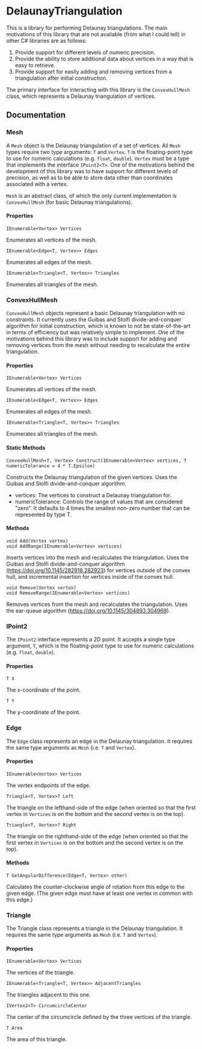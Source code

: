 # DelaunayTriangulation
This is a library for performing Delaunay triangulations. The main motivations of this library that are not available (from what I could tell) in other C# libraries are as follows:
1. Provide support for different levels of numeric precision.
2. Provide the ability to store additional data about vertices in a way that is easy to retrieve.
3. Provide support for easily adding and removing vertices from a triangulation after initial construction.

The primary interface for interacting with this library is the `ConvexHullMesh` class, which represents a Delaunay triangulation of vertices.

## Documentation
### Mesh
A `Mesh` object is the Delaunay triangulation of a set of vertices. All `Mesh` types require two type arguments: `T` and `Vertex`. `T` is the floating-point type to use for numeric calculations (e.g. `float`, `double`). `Vertex` must be a type that implements the interface `IPoint2<T>`. One of the motivations behind the development of this library was to have support for different levels of precision, as well as to be able to store data other than coordinates associated with a vertex.

`Mesh` is an abstract class, of which the only current implementation is `ConvexHullMesh` (for basic Delaunay triangulations).

#### Properties
    IEnumerable<Vertex> Vertices

Enumerates all vertices of the mesh.

    IEnumerable<Edge<T, Vertex>> Edges

Enumerates all edges of the mesh.

    IEnumerable<Triangle<T, Vertex>> Triangles

Enumerates all triangles of the mesh.

### ConvexHullMesh
`ConvexHullMesh` objects represent a basic Delaunay triangulation with no constraints. It currently uses the Guibas and Stolfi divide-and-conquer algorithm for initial construction, which is known to not be state-of-the-art in terms of efficiency but was relatively simple to implement. One of the motivations behind this library was to include support for adding and removing vertices from the mesh without needing to recalculate the entire triangulation.

#### Properties
    IEnumerable<Vertex> Vertices

Enumerates all vertices of the mesh.

    IEnumerable<Edge<T, Vertex>> Edges

Enumerates all edges of the mesh.

    IEnumerable<Triangle<T, Vertex>> Triangles

Enumerates all triangles of the mesh.

#### Static Methods
    ConvexHullMesh<T, Vertex> Construct(IEnumerable<Vertex> vertices, T numericTolerance = 4 * T.Epsilon)

Constructs the Delaunay triangulation of the given vertices. Uses the Guibas and Stolfi divide-and-conquer algorithm.
* vertices: The vertices to construct a Delaunay triangulation for.
* numericTolerance: Controls the range of values that are considered "zero". It defaults to 4 times the smallest non-zero number that can be represented by type T.

#### Methods
    void Add(Vertex vertex)
    void AddRange(IEnumerable<Vertex> vertices)

Inserts vertices into the mesh and recalculates the triangulation. Uses the Guibas and Stolfi divide-and-conquer algorithm (https://doi.org/10.1145/282918.282923) for vertices outside of the convex hull, and incremental insertion for vertices inside of the convex hull.

    void Remove(Vertex vertex)
    void RemoveRange(IEnumerable<Vertex> vertices)

Removes vertices from the mesh and recalculates the triangulation. Uses the ear-queue algorithm (https://doi.org/10.1145/304893.304969).

### IPoint2
The `IPoint2` interface represents a 2D point. It accepts a single type argument, `T`, which is the floating-point type to use for numeric calculations (e.g. `float`, `double`).

#### Properties
    T X

The x-coordinate of the point.

    T Y

The y-coordinate of the point.

### Edge
The `Edge` class represents an edge in the Delaunay triangulation. It requires the same type arguments as `Mesh` (i.e. `T` and `Vertex`).

#### Properties
    IEnumerable<Vertex> Vertices

The vertex endpoints of the edge.

    Triangle<T, Vertex>? Left

The triangle on the lefthand-side of the edge (when oriented so that the first vertex in `Vertices` is on the bottom and the second vertex is on the top).

    Triangle<T, Vertex>? Right

The triangle on the righthand-side of the edge (when oriented so that the first vertex in `Vertices` is on the bottom and the second vertex is on the top).

#### Methods
    T GetAngularDifference(Edge<T, Vertex> other)

Calculates the counter-clockwise angle of rotation from this edge to the given edge. (The given edge must have at least one vertex in common with this edge.)

### Triangle
The Triangle class represents a triangle in the Delaunay triangulation. It requires the same type arguments as `Mesh` (i.e. `T` and `Vertex`).

#### Properties
    IEnumerable<Vertex> Vertices

The vertices of the triangle.

    IEnumerable<Triangle<T, Vertex>> AdjacentTriangles

The triangles adjacent to this one.

    IVertex2<T> CircumcircleCenter

The center of the circumcircle defined by the three vertices of the triangle.

    T Area

The area of this triangle.
